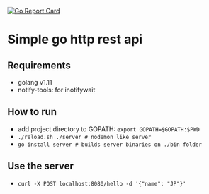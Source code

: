 [![Go Report Card](https://goreportcard.com/badge/github.com/joao-fontenele/simple-go-api)](https://goreportcard.com/report/github.com/joao-fontenele/simple-go-api)

# Simple go http rest api

## Requirements

- golang v1.11
- notify-tools: for inotifywait

## How to run

- add project directory to GOPATH: `export GOPATH=$GOPATH:$PWD`
- `./reload.sh ./server # nodemon like server`
- `go install server # builds server binaries on ./bin folder`

## Use the server

- `curl -X POST localhost:8080/hello -d '{"name": "JP"}'`
